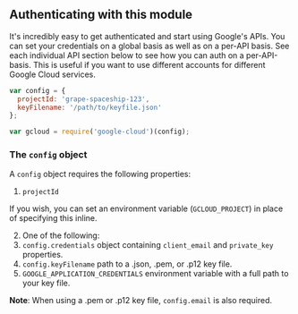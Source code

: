 ## Authenticating with this module

It's incredibly easy to get authenticated and start using Google's APIs. You can set your credentials on a global basis as well as on a per-API basis. See each individual API section below to see how you can auth on a per-API-basis. This is useful if you want to use different accounts for different Google Cloud services.

```js
var config = {
  projectId: 'grape-spaceship-123',
  keyFilename: '/path/to/keyfile.json'
};

var gcloud = require('google-cloud')(config);
```

### The `config` object

A `config` object requires the following properties:

1. `projectId`

  If you wish, you can set an environment variable (`GCLOUD_PROJECT`) in place of specifying this inline.

2. One of the following:
  1. `config.credentials` object containing `client_email` and `private_key` properties.
  2. `config.keyFilename` path to a .json, .pem, or .p12 key file.
  3. `GOOGLE_APPLICATION_CREDENTIALS` environment variable with a full path to your key file.

**Note**: When using a .pem or .p12 key file, `config.email` is also required.

[dev-console]: https://console.developers.google.com/project
[gce-how-to]: https://cloud.google.com/compute/docs/authentication#using
